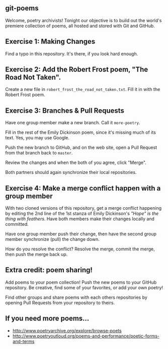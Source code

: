 git-poems
---

Welcome, poetry archivists! Tonight our objective is to build out the
world's premiere collection of poems, all hosted and stored with Git and
GitHub.

## Exercise 1: Making Changes

Find a typo in this repository. It's there, if you look hard enough.

## Exercise 2: Add the Robert Frost poem, "The Road Not Taken".

Create a new file in `robert_frost_the_road_not_taken.txt`. Fill it in with
the Robert Frost poem.

## Exercise 3: Branches & Pull Requests

Have one group member make a new branch. Call it `more-poetry`.

Fill in the rest of the Emily Dickinson poem, since it's missing much of its text.
Yes, you may use Google.

Push the new branch to GitHub, and on the web site, open a Pull Request
from that branch back to `master`.

Review the changes and when the both of you agree, click "Merge".

Both partners should again synchronize their local repositories.

## Exercise 4: Make a merge conflict happen with a group member

With two cloned versions of this repository, get a merge conflict
happening by editing the 2nd line of the 1st stanza of Emily Dickinson's
*"Hope" is the thing with feathers*. Have both members make their
changes locally and committed.

Have one group member push their change, then have the second group
member synchronize (pull) the change down.

How do you resolve the conflict? Resolve the merge, commit the merge,
then push the merge back up.

## Extra credit: poem sharing!

Add poems to your poem collection! Push the new poems to your
GitHub repository. Be creative, find some of your favorites, or add your own
poetry!

Find other groups and share poems with each others repositories by
opening Pull Requests from your repository to theirs.

## If you need more poems...

* http://www.poetryarchive.org/explore/browse-poets
* http://www.poetryoutloud.org/poems-and-performance/poetic-forms-and-terms


